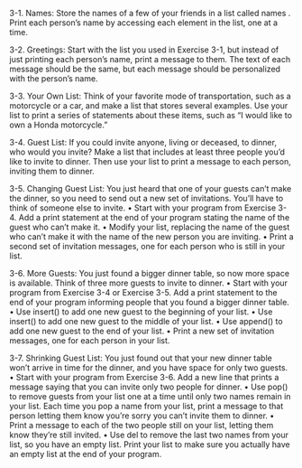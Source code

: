 3-1. Names: Store the names of a few of your friends in a list called names . Print
each person’s name by accessing each element in the list, one at a time.

3-2. Greetings: Start with the list you used in Exercise 3-1, but instead of just
printing each person’s name, print a message to them. The text of each message
should be the same, but each message should be personalized with the
person’s name.

3-3. Your Own List: Think of your favorite mode of transportation, such as a
motorcycle or a car, and make a list that stores several examples. Use your list
to print a series of statements about these items, such as “I would like to own a
Honda motorcycle.”

3-4. Guest List: If you could invite anyone, living or deceased, to dinner, who
would you invite? Make a list that includes at least three people you’d like to
invite to dinner. Then use your list to print a message to each person, inviting
them to dinner.

3-5. Changing Guest List: You just heard that one of your guests can’t make the
dinner, so you need to send out a new set of invitations. You’ll have to think of
someone else to invite.
• Start with your program from Exercise 3-4. Add a print statement at the
end of your program stating the name of the guest who can’t make it.
• Modify your list, replacing the name of the guest who can’t make it with
the name of the new person you are inviting.
• Print a second set of invitation messages, one for each person who is still
in your list.

3-6. More Guests: You just found a bigger dinner table, so now more space is
available. Think of three more guests to invite to dinner.
• Start with your program from Exercise 3-4 or Exercise 3-5. Add a print
statement to the end of your program informing people that you found a
bigger dinner table.
• Use insert() to add one new guest to the beginning of your list.
• Use insert() to add one new guest to the middle of your list.
• Use append() to add one new guest to the end of your list.
• Print a new set of invitation messages, one for each person in your list.

3-7. Shrinking Guest List: You just found out that your new dinner table won’t
arrive in time for the dinner, and you have space for only two guests.
• Start with your program from Exercise 3-6. Add a new line that prints a
message saying that you can invite only two people for dinner.
• Use pop() to remove guests from your list one at a time until only two
names remain in your list. Each time you pop a name from your list, print
a message to that person letting them know you’re sorry you can’t invite
them to dinner.
• Print a message to each of the two people still on your list, letting them
know they’re still invited.
• Use del to remove the last two names from your list, so you have an empty
list. Print your list to make sure you actually have an empty list at the end
of your program.
